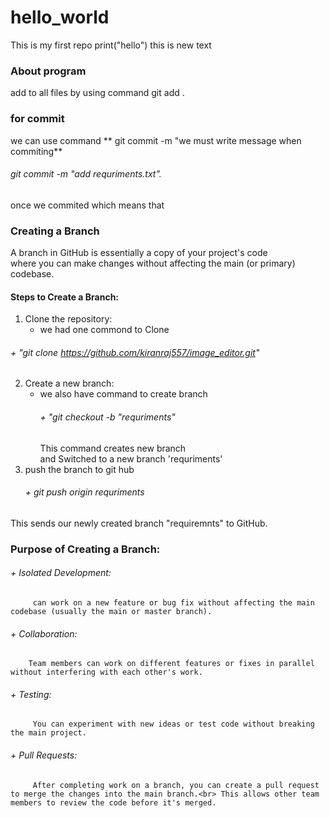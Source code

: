 # hello_world
This is my first repo
print("hello")
this is new text
### About program
add to all files by using command
git add .
### for commit
we can use command ** git commit -m "we must write message when commiting**
###### git commit -m "add requriments.txt".
once we commited which means that 
### Creating a Branch
A branch in GitHub is essentially a copy of your project's code<br> where you can make changes without affecting the main (or primary) codebase.
#### Steps to Create a Branch:
1. Clone the repository:
   + we had one commond to Clone
###### + "git clone https://github.com/kiranraj557/image_editor.git"
2. Create a new branch:
     + we also have command to create branch
       ###### +  "git checkout -b "requriments"
       This command creates new branch <br> and Switched to a new branch 'requriments'
3. push the branch to git hub
    ###### + git push origin requriments
  This sends our newly created branch "requiremnts" to GitHub.
### Purpose of Creating a Branch:
###### + Isolated Development:
         can work on a new feature or bug fix without affecting the main codebase (usually the main or master branch).
###### + Collaboration: 
        Team members can work on different features or fixes in parallel without interfering with each other's work.
###### + Testing: 
         You can experiment with new ideas or test code without breaking the main project.
###### + Pull Requests:
         After completing work on a branch, you can create a pull request to merge the changes into the main branch.<br> This allows other team members to review the code before it's merged.  
   
